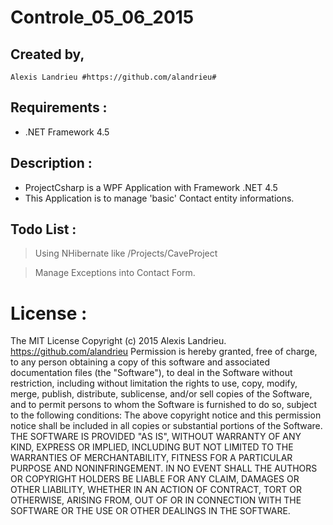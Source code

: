 # Controle_05_06_2015

## Created by,
	Alexis Landrieu #https://github.com/alandrieu#

## Requirements :
 * .NET Framework 4.5
	
## Description :
 * ProjectCsharp is a WPF Application with Framework .NET 4.5
 * This Application is to manage 'basic' Contact entity informations.

## Todo List :
> Using NHibernate like /Projects/CaveProject

> Manage Exceptions into Contact Form.

# License :
  
The MIT License
Copyright (c) 2015 Alexis Landrieu. https://github.com/alandrieu
Permission is hereby granted, free of charge, to any person obtaining a copy of this software and associated documentation files (the "Software"), to deal in the Software without restriction, including without limitation the rights to use, copy, modify, merge, publish, distribute, sublicense, and/or sell copies of the Software, and to permit persons to whom the Software is furnished to do so, subject to the following conditions:
The above copyright notice and this permission notice shall be included in all copies or substantial portions of the Software.
THE SOFTWARE IS PROVIDED "AS IS", WITHOUT WARRANTY OF ANY KIND, EXPRESS OR IMPLIED, INCLUDING BUT NOT LIMITED TO THE WARRANTIES OF MERCHANTABILITY, FITNESS FOR A PARTICULAR PURPOSE AND NONINFRINGEMENT. IN NO EVENT SHALL THE AUTHORS OR COPYRIGHT HOLDERS BE LIABLE FOR ANY CLAIM, DAMAGES OR OTHER LIABILITY, WHETHER IN AN ACTION OF CONTRACT, TORT OR OTHERWISE, ARISING FROM, OUT OF OR IN CONNECTION WITH THE SOFTWARE OR THE USE OR OTHER DEALINGS IN THE SOFTWARE.